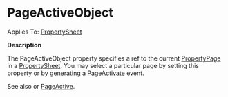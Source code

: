 




<h1 class="heading"><span class="name">PageActiveObject</span></h1>

Applies To: [PropertySheet](./propertysheet.md)


**Description**


The PageActiveObject property specifies a ref to the current [PropertyPage](./propertypage.md) in a [PropertySheet](./propertysheet.md). You may select a particular page by setting this property or by generating a [PageActivate](./pageactivate.md) event.


See also or [PageActive](pageactive.md).




